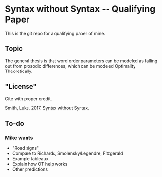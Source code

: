 # Syntax without Syntax -- Qualifying Paper

This is the git repo for a qualifying paper of mine.

## Topic

The general thesis is that word order parameters can be modeled as falling out from prosodic differences, which can be modeled Optimality Theoretically.

## "License"

Cite with proper credit.

Smith, Luke. 2017. Syntax without Syntax.

## To-do

### Mike wants

+ "Road signs"
+ Compare to Richards, Smolensky/Legendre, Fitzgerald
+ Example tableaux
+ Explain how OT help works
+ Other predictions
